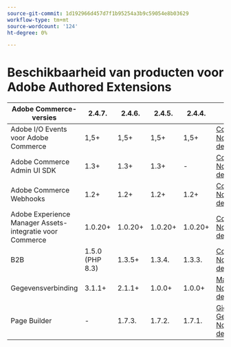 ```yaml
---
source-git-commit: 1d192966d457d7f1b95254a3b9c59054e8b03629
workflow-type: tm+mt
source-wordcount: '124'
ht-degree: 0%

---
```

# Beschikbaarheid van producten voor Adobe Authored Extensions


<table style="table-layout:auto">
  <thead>
    <tr>
      <th>Adobe Commerce-versies</th>
      <th>2.4.7.</th>
      <th>2.4.6.</th>
      <th>2.4.5.</th>
      <th>2.4.4.</th>
      <th></th>
    </tr>
  </thead>
  <tbody>
      <tr>
          <td>Adobe I/O Events voor Adobe Commerce</td>
          <td>1,5+</td>
          <td>1,5+</td>
          <td>1,5+</td>
          <td>1,5+</td>
          <td>
              <a href="https://developer.adobe.com/commerce/extensibility/events/installation/"> Composer </a><br/>
              <a href="https://developer.adobe.com/commerce/extensibility/events/release-notes/"> Nota's van de Versie </a><br/>
          </td>
      </tr>
      <tr>
          <td>Adobe Commerce Admin UI SDK</td>
          <td>1.3+</td>
          <td>1.3+</td>
          <td>1.3+</td>
          <td>-</td>
          <td>
              <a href="https://developer.adobe.com/commerce/extensibility/admin-ui-sdk/installation/"> Composer </a><br/>
              <a href="https://developer.adobe.com/commerce/extensibility/admin-ui-sdk/release-notes/"> Nota's van de Versie </a><br/>
          </td>
      </tr>
      <tr>
          <td>Adobe Commerce Webhooks</td>
          <td>1.2+</td>
          <td>1.2+</td>
          <td>1.2+</td>
          <td>1.2+</td>
          <td>
              <a href="https://developer.adobe.com/commerce/extensibility/webhooks/installation/"> Composer </a><br/>
              <a href="https://developer.adobe.com/commerce/extensibility/webhooks/release-notes/"> Nota's van de Versie </a><br/>
          </td>
      </tr>
      <tr>
          <td>Adobe Experience Manager Assets-integratie voor Commerce</td>
          <td>1.0.20+</td>
          <td>1.0.20+</td>
          <td>1.0.20+</td>
          <td>1.0.20+</td>
          <td>
              <a href="https://experienceleague.adobe.com/en/docs/commerce-admin/content-design/aem-asset-management/getting-started/aem-assets-configure-commerce"> Composer </a><br/>
              <a href="https://experienceleague.adobe.com/en/docs/commerce-admin/content-design/aem-asset-management/aem-assets-release-notes"> Nota's van de Versie </a><br/>
          </td>
      </tr>
      <tr>
          <td>B2B</td>
          <td>1.5.0 (PHP 8.3)</td>
          <td>1.3.5+</td>
          <td>1.3.4.</td>
          <td>1.3.3.</td>
          <td>
              <a href="https://experienceleague.adobe.com/docs/commerce-admin/b2b/install.html"> Composer </a><br/>
              <a href="https://experienceleague.adobe.com/docs/commerce-admin/b2b/release-notes.html"> Nota's van de Versie </a><br/>
          </td>
      </tr>
      <tr>
          <td>Gegevensverbinding</td>
          <td>3.1.1+</td>
          <td>2.1.1+</td>
          <td>1.0.0+</td>
          <td>1.0.0+</td>
          <td>
              <a href="https://commercemarketplace.adobe.com/magento-experience-platform-connector.html"> Marketplace </a><br/>
              <a href="https://experienceleague.adobe.com/docs/commerce-merchant-services/data-connection/release-notes.html"> Nota's van de Versie </a><br/>
          </td>
      </tr>
      <tr>
          <td>Page Builder</td>
          <td>-</td>
          <td>1.7.3.</td>
          <td>1.7.2.</td>
          <td>1.7.1.</td>
          <td>
              <a href="https://experienceleague.adobe.com/docs/commerce-admin/page-builder/guide-overview.html"> Gids van de Gebruiker </a><br/>
              <a href="https://experienceleague.adobe.com/docs/commerce-admin/page-builder/release-notes.html"> Nota's van de Versie </a><br/>
          </td>
      </tr>
  </tbody>
</table>
